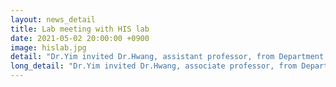 ```yaml
---
layout: news_detail
title: Lab meeting with HIS lab 
date: 2021-05-02 20:00:00 +0900
image: hislab.jpg
detail: "Dr.Yim invited Dr.Hwang, assistant professor, from Department of Computer Science and Engineering at POSTECH. It was a great opportunity for CLL members to learn about recent reserach on human-AI interaction and share our thoughts on applying technology in speech and language pathology. "
long_detail: "Dr.Yim invited Dr.Hwang, associate professor, from Department of Computer Science and Engineering at POSTECH. It was a great opportunity for CLL members to learn about recent reserach on human-AI interaction and share our thoughts on applying technology in speech and language pathology."
---
```


